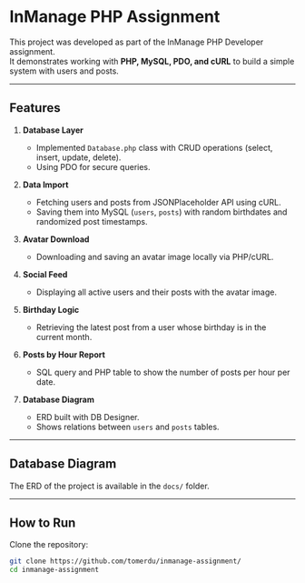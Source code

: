 
# InManage PHP Assignment

This project was developed as part of the InManage PHP Developer assignment.  
It demonstrates working with **PHP, MySQL, PDO, and cURL** to build a simple system with users and posts.

---

## Features

1. **Database Layer**  
   - Implemented `Database.php` class with CRUD operations (select, insert, update, delete).  
   - Using PDO for secure queries.  

2. **Data Import**  
   - Fetching users and posts from JSONPlaceholder API using cURL.  
   - Saving them into MySQL (`users`, `posts`) with random birthdates and randomized post timestamps.  

3. **Avatar Download**  
   - Downloading and saving an avatar image locally via PHP/cURL.  

4. **Social Feed**  
   - Displaying all active users and their posts with the avatar image.  

5. **Birthday Logic**  
   - Retrieving the latest post from a user whose birthday is in the current month.  

6. **Posts by Hour Report**  
   - SQL query and PHP table to show the number of posts per hour per date.  

7. **Database Diagram**  
   - ERD built with DB Designer.  
   - Shows relations between `users` and `posts` tables.

---

## Database Diagram

The ERD of the project is available in the `docs/` folder.

---

## How to Run

Clone the repository:
   ```bash
   git clone https://github.com/tomerdu/inmanage-assignment/
   cd inmanage-assignment


